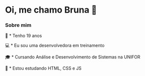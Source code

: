 

# Oi, me chamo Bruna 👋

### Sobre mim
🪪 * Tenho 19 anos

💻 * Eu sou uma desenvolvedora em treinamento

🎓 * Cursando Análise e Desenvolvimento de Sistemas na UNIFOR

🔎 * Estou estudando HTML, CSS e JS 







